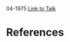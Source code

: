 

04-1975
[Link to Talk](https://www.churchofjesuschrist.org/study/general-conference/1975/04/priesthood-session?lang=eng)



# References
